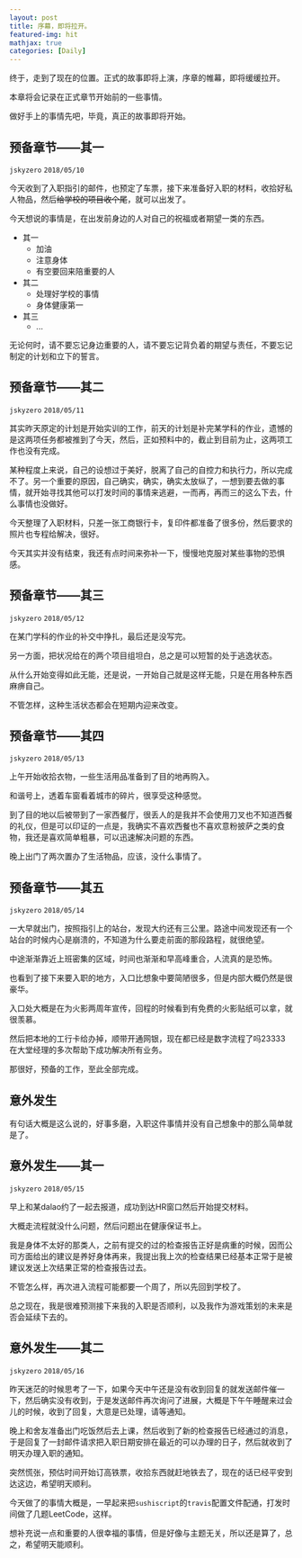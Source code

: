 ```yaml
---
layout: post
title: 序幕，即将拉开。
featured-img: hit
mathjax: true
categories: [Daily]
---
```


终于，走到了现在的位置。正式的故事即将上演，序章的帷幕，即将缓缓拉开。

<!--more-->


本章将会记录在正式章节开始前的一些事情。

做好手上的事情先吧，毕竟，真正的故事即将开始。


## 预备章节——其一
`jskyzero` `2018/05/10`

今天收到了入职指引的邮件，也预定了车票，接下来准备好入职的材料，收拾好私人物品，然后~~给学校的项目收个尾~~，就可以出发了。

今天想说的事情是，在出发前身边的人对自己的祝福或者期望一类的东西。

+ 其一
  + 加油
  + 注意身体
  + 有空要回来陪重要的人
+ 其二
  + 处理好学校的事情
  + 身体健康第一
+ 其三
  + ...

无论何时，请不要忘记身边重要的人，请不要忘记背负着的期望与责任，不要忘记制定的计划和立下的誓言。


## 预备章节——其二
`jskyzero` `2018/05/11`

其实昨天原定的计划是开始实训的工作，前天的计划是补完某学科的作业，遗憾的是这两项任务都被推到了今天，然后，正如预料中的，截止到目前为止，这两项工作也没有完成。

某种程度上来说，自己的设想过于美好，脱离了自己的自控力和执行力，所以完成不了。另一个重要的原因，自己确实，确实，确实太放纵了，一想到要去做的事情，就开始寻找其他可以打发时间的事情来逃避，一而再，再而三的这么下去，什么事情也没做好。

今天整理了入职材料，只差一张工商银行卡，复印件都准备了很多份，然后要求的照片也专程给解决，很好。

今天其实并没有结束，我还有点时间来弥补一下，慢慢地克服对某些事物的恐惧感。


## 预备章节——其三
`jskyzero` `2018/05/12`

在某门学科的作业的补交中挣扎，最后还是没写完。

另一方面，把状况给在的两个项目组坦白，总之是可以短暂的处于逃逸状态。

从什么开始变得如此无能，还是说，一开始自己就是这样无能，只是在用各种东西麻痹自己。

不管怎样，这种生活状态都会在短期内迎来改变。


## 预备章节——其四
`jskyzero` `2018/05/13`

上午开始收拾衣物，一些生活用品准备到了目的地再购入。

和谐号上，透着车窗看着城市的碎片，很享受这种感觉。

到了目的地以后被带到了一家西餐厅，很丢人的是我并不会使用刀叉也不知道西餐的礼仪，但是可以印证的一点是，我确实不喜欢西餐也不喜欢意粉披萨之类的食物，我还是喜欢简单粗暴，可以迅速解决问题的东西。

晚上出门了两次置办了生活物品，应该，没什么事情了。


## 预备章节——其五
`jskyzero` `2018/05/14`

一大早就出门，按照指引上的站台，发现大约还有三公里。路途中间发现还有一个站台的时候内心是崩溃的，不知道为什么要走前面的那段路程，就很绝望。

中途渐渐靠近上班密集的区域，时间也渐渐和早高峰重合，人流真的是恐怖。

也看到了接下来要入职的地方，入口比想象中要简陋很多，但是内部大概仍然是很豪华。

入口处大概是在为火影两周年宣传，回程的时候看到有免费的火影贴纸可以拿，就很羡慕。

然后把本地的工行卡给办掉，顺带开通网银，现在都已经是数字流程了吗23333在大堂经理的多次帮助下成功解决所有业务。

那很好，预备的工作，至此全部完成。


## 意外发生

有句话大概是这么说的，好事多磨，入职这件事情并没有自己想象中的那么简单就是了。

<!--more-->

## 意外发生——其一
`jskyzero` `2018/05/15`

早上和某dalao约了一起去报道，成功到达HR窗口然后开始提交材料。

大概走流程就没什么问题，然后问题出在健康保证书上。

我是身体不太好的那类人，之前有提交的过的检查报告正好是病重的时候，因而公司方面给出的建议是养好身体再来，我提出我上次的检查结果已经基本正常于是被建议发送上次结果正常的检查报告过去。

不管怎么样，再次进入流程可能都要一个周了，所以先回到学校了。

总之现在，我是很难预测接下来我的入职是否顺利，以及我作为游戏策划的未来是否会延续下去的。


## 意外发生——其二
`jskyzero` `2018/05/16`

昨天迷茫的时候思考了一下，如果今天中午还是没有收到回复的就发送邮件催一下，然后确实没有收到，于是发送邮件再次询问了进展，大概是下午午睡醒来过会儿的时候，收到了回复，大意是已处理，请等通知。

晚上和舍友准备出门吃饭然后去上课，然后收到了新的检查报告已经通过的消息，于是回复了一封邮件请求把入职日期安排在最近的可以办理的日子，然后就收到了明天办理入职的通知。

突然慌张，预估时间开始订高铁票，收拾东西就赶地铁去了，现在的话已经平安到达这边，希望明天顺利。

今天做了的事情大概是，一早起来把`sushiscript`的`travis`配置文件配通，打发时间做了几题LeetCode，这样。

想补充说一点和重要的人很幸福的事情，但是好像与主题无关，所以还是算了，总之，希望明天能顺利。


